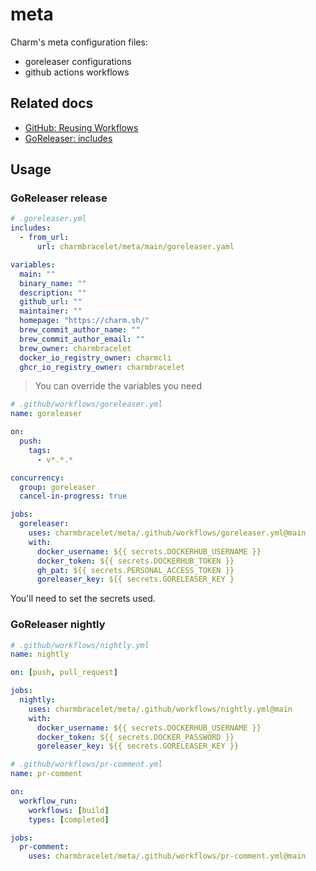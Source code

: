 # meta

Charm's meta configuration files:

- goreleaser configurations
- github actions workflows

## Related docs

- [GitHub: Reusing Workflows](https://docs.github.com/en/actions/learn-github-actions/reusing-workflows)
- [GoReleaser: includes](https://goreleaser.com/customization/includes/)

## Usage

### GoReleaser release

```yaml
# .goreleaser.yml
includes:
  - from_url:
      url: charmbracelet/meta/main/goreleaser.yaml

variables:
  main: ""
  binary_name: ""
  description: ""
  github_url: ""
  maintainer: ""
  homepage: "https://charm.sh/"
  brew_commit_author_name: ""
  brew_commit_author_email: ""
  brew_owner: charmbracelet
  docker_io_registry_owner: charmcli
  ghcr_io_registry_owner: charmbracelet
```

> You can override the variables you need

```yaml
# .github/workflows/goreleaser.yml
name: goreleaser

on:
  push:
    tags:
      - v*.*.*

concurrency:
  group: goreleaser
  cancel-in-progress: true

jobs:
  goreleaser:
    uses: charmbracelet/meta/.github/workflows/goreleaser.yml@main
    with:
      docker_username: ${{ secrets.DOCKERHUB_USERNAME }}
      docker_token: ${{ secrets.DOCKERHUB_TOKEN }}
      gh_pat: ${{ secrets.PERSONAL_ACCESS_TOKEN }}
      goreleaser_key: ${{ secrets.GORELEASER_KEY }
```

You'll need to set the secrets used.

### GoReleaser nightly

```yaml
# .github/workflows/nightly.yml
name: nightly

on: [push, pull_request]

jobs:
  nightly:
    uses: charmbracelet/meta/.github/workflows/nightly.yml@main
    with:
      docker_username: ${{ secrets.DOCKERHUB_USERNAME }}
      docker_token: ${{ secrets.DOCKER_PASSWORD }}
      goreleaser_key: ${{ secrets.GORELEASER_KEY }}
```

```yaml
# .github/workflows/pr-comment.yml
name: pr-comment

on:
  workflow_run:
    workflows: [build]
    types: [completed]

jobs:
  pr-comment:
    uses: charmbracelet/meta/.github/workflows/pr-comment.yml@main
```
